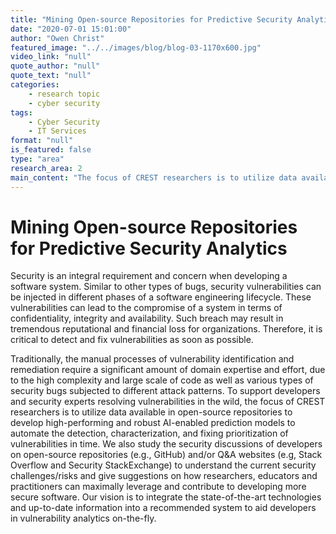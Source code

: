 ```yaml
---
title: "Mining Open-source Repositories for Predictive Security Analytics"
date: "2020-07-01 15:01:00"
author: "Owen Christ"
featured_image: "../../images/blog/blog-03-1170x600.jpg"
video_link: "null"
quote_author: "null"
quote_text: "null"
categories: 
    - research topic
    - cyber security
tags: 
    - Cyber Security
    - IT Services
format: "null"
is_featured: false
type: "area"
research_area: 2
main_content: "The focus of CREST researchers is to utilize data available in open-source repositories to develop high-performing and robust AI-enabled prediction models to automate the detection, characterization, and fixing prioritization of vulnerabilities in time. We also study the security discussions of developers on open-source repositories (e.g., GitHub) and/or Q&A websites (e.g, Stack Overflow and Security StackExchange) to understand the current security challenges/risks and give suggestions on how researchers, educators and practitioners can maximally leverage and contribute to developing more secure software."
---
```



# Mining Open-source Repositories for Predictive Security Analytics

Security is an integral requirement and concern when developing a software system. Similar to other types of bugs, security vulnerabilities can be injected in different phases of a software engineering lifecycle. These vulnerabilities can lead to the compromise of a system in terms of confidentiality, integrity and availability. Such breach may result in tremendous reputational and financial loss for organizations. Therefore, it is critical to detect and fix vulnerabilities as soon as possible.

Traditionally, the manual processes of vulnerability identification and remediation require a significant amount of domain expertise and effort, due to the high complexity and large scale of code as well as various types of security bugs subjected to different attack patterns. To support developers and security experts resolving vulnerabilities in the wild, the focus of CREST researchers is to utilize data available in open-source repositories to develop high-performing and robust AI-enabled prediction models to automate the detection, characterization, and fixing prioritization of vulnerabilities in time. We also study the security discussions of developers on open-source repositories (e.g., GitHub) and/or Q&A websites (e.g, Stack Overflow and Security StackExchange) to understand the current security challenges/risks and give suggestions on how researchers, educators and practitioners can maximally leverage and contribute to developing more secure software. Our vision is to integrate the state-of-the-art technologies and up-to-date information into a recommended system to aid developers in vulnerability analytics on-the-fly.

